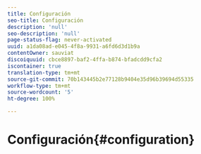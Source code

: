 ```yaml
---
title: Configuración
seo-title: Configuración
description: 'null'
seo-description: 'null'
page-status-flag: never-activated
uuid: a1da08ad-e045-4f8a-9931-a6fd6d3d1b9a
contentOwner: sauviat
discoiquuid: cbce8897-baf2-4ffa-b874-bfadcdd9cfa2
iscontainer: true
translation-type: tm+mt
source-git-commit: 70b143445b2e77128b9404e35d96b39694d55335
workflow-type: tm+mt
source-wordcount: '5'
ht-degree: 100%

---
```



# Configuración{#configuration}

